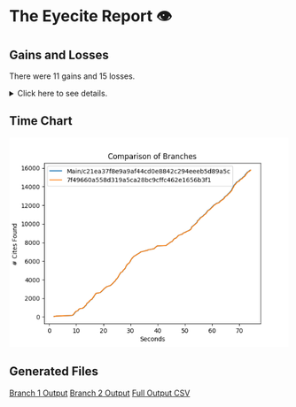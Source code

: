# The Eyecite Report :eye:



Gains and Losses
---------
There were 11 gains and 15 losses.

<details>
<summary>Click here to see details.</summary>

There were 56 changes so we are only displaying the first 50. You can review the 
entire list by downloading the output.csv file linked above.

|     id     |        Gain       |                   Loss                  |
| ---------- | ----------------- | --------------------------------------- |
|  5329531   |                   |           German Savings Bank           |
|  1917661   |                   |                  Vanner                 |
|  1662392   |                   |                  Belton                 |
|  1804094   |       Mercer      |                                         |
|  1783747   |                   |        Parish of East Baton Rouge       |
|  1783747   |                   |                Potters II               |
|  1537257   |                   |                St. Cloud                |
|  1717506   |                   |                Blue Bell                |
|  2631184   |                   |    Hilltop Terrace Homeowner's Ass'n    |
|  2357843   |                   | State ex rel. Utility Consumers Council |
|  2414924   |                   |          City of Boerne at 2170         |
|  2414924   |                   |              City of Boerne             |
|  2414924   |   Boerne at 2170  |                                         |
|  2496102   |       Dixon       |                                         |
|  2496102   |      Waltreus     |                                         |
|  2427861   |       Harris      |                                         |
|  1431414   |                   |      Memphis Development Foundation     |
|  2925642   |        Cass       |                                         |
|   203607   |                   |         Fustaguio do Nascimento         |
|  1433305   |                   |                 Grayson                 |
|   901384   | Setliff I at ¶ 19 |                                         |
|  1439070   |    Loup-Miller    |                                         |
|  2522309   |      Michael      |                                         |
|  2522309   |      Hudgings     |                                         |
|  6596585   |      Beckwith     |                                         |
|  6776333   |                   |                  Susser                 |


</details>



Time Chart
---------

![image](https://raw.githubusercontent.com/freelawproject/eyecite/artifacts/241/results/chart.png)


Generated Files
---------

[Branch 1 Output](https://raw.githubusercontent.com/freelawproject/eyecite/artifacts/241/results/c21ea37f8e9a9af44cd0e8842c294eeeb5d89a5c.json)
[Branch 2 Output](https://raw.githubusercontent.com/freelawproject/eyecite/artifacts/241/results/7f49660a558d319a5ca28bc9cffc462e1656b3f1.json)
[Full Output CSV ](https://raw.githubusercontent.com/freelawproject/eyecite/artifacts/241/results/output.csv)
